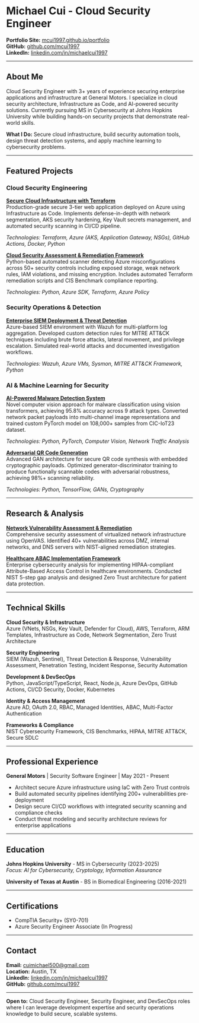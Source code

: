 # Michael Cui - Cloud Security Engineer

**Portfolio Site:** [mcui1997.github.io/portfolio](https://mcui1997.github.io/portfolio/)  
**GitHub:** [github.com/mcui1997](https://github.com/mcui1997)  
**LinkedIn:** [linkedin.com/in/michaelcui1997](https://www.linkedin.com/in/michaelcui1997)

---

## About Me

Cloud Security Engineer with 3+ years of experience securing enterprise applications and infrastructure at General Motors. I specialize in cloud security architecture, Infrastructure as Code, and AI-powered security solutions. Currently pursuing MS in Cybersecurity at Johns Hopkins University while building hands-on security projects that demonstrate real-world skills.

**What I Do:** Secure cloud infrastructure, build security automation tools, design threat detection systems, and apply machine learning to cybersecurity problems.

---

## Featured Projects

### Cloud Security Engineering

**[Secure Cloud Infrastructure with Terraform](https://github.com/mcui1997/secure-cloud-infra)**  
Production-grade secure 3-tier web application deployed on Azure using Infrastructure as Code. Implements defense-in-depth with network segmentation, AKS security hardening, Key Vault secrets management, and automated security scanning in CI/CD pipeline.

*Technologies: Terraform, Azure (AKS, Application Gateway, NSGs), GitHub Actions, Docker, Python*

**[Cloud Security Assessment & Remediation Framework](https://github.com/mcui1997/cloud-sec-scanner)**  
Python-based automated scanner detecting Azure misconfigurations across 50+ security controls including exposed storage, weak network rules, IAM violations, and missing encryption. Includes automated Terraform remediation scripts and CIS Benchmark compliance reporting.

*Technologies: Python, Azure SDK, Terraform, Azure Policy*

### Security Operations & Detection

**[Enterprise SIEM Deployment & Threat Detection](https://github.com/mcui1997/soc-lab)**  
Azure-based SIEM environment with Wazuh for multi-platform log aggregation. Developed custom detection rules for MITRE ATT&CK techniques including brute force attacks, lateral movement, and privilege escalation. Simulated real-world attacks and documented investigation workflows.

*Technologies: Wazuh, Azure VMs, Sysmon, MITRE ATT&CK Framework, Python*

### AI & Machine Learning for Security

**[AI-Powered Malware Detection System](https://github.com/mcui1997/vision-transformer)**  
Novel computer vision approach for malware classification using vision transformers, achieving 95.8% accuracy across 9 attack types. Converted network packet payloads into multi-channel image representations and trained custom PyTorch model on 108,000+ samples from CIC-IoT23 dataset.

*Technologies: Python, PyTorch, Computer Vision, Network Traffic Analysis*

**[Adversarial QR Code Generation](https://github.com/mcui1997/qr-gan)**  
Advanced GAN architecture for secure QR code synthesis with embedded cryptographic payloads. Optimized generator-discriminator training to produce functionally scannable codes with adversarial robustness, achieving 98%+ scanning reliability.

*Technologies: Python, TensorFlow, GANs, Cryptography*

---

## Research & Analysis

**[Network Vulnerability Assessment & Remediation](https://github.com/mcui1997/vuln-assessment)**  
Comprehensive security assessment of virtualized network infrastructure using OpenVAS. Identified 40+ vulnerabilities across DMZ, internal networks, and DNS servers with NIST-aligned remediation strategies.

**[Healthcare ABAC Implementation Framework](https://github.com/mcui1997/healthcare-abac)**  
Enterprise cybersecurity analysis for implementing HIPAA-compliant Attribute-Based Access Control in healthcare environments. Conducted NIST 5-step gap analysis and designed Zero Trust architecture for patient data protection.

---

## Technical Skills

**Cloud Security & Infrastructure**  
Azure (VNets, NSGs, Key Vault, Defender for Cloud), AWS, Terraform, ARM Templates, Infrastructure as Code, Network Segmentation, Zero Trust Architecture

**Security Engineering**  
SIEM (Wazuh, Sentinel), Threat Detection & Response, Vulnerability Assessment, Penetration Testing, Incident Response, Security Automation

**Development & DevSecOps**  
Python, JavaScript/TypeScript, React, Node.js, Azure DevOps, GitHub Actions, CI/CD Security, Docker, Kubernetes

**Identity & Access Management**  
Azure AD, OAuth 2.0, RBAC, Managed Identities, ABAC, Multi-Factor Authentication

**Frameworks & Compliance**  
NIST Cybersecurity Framework, CIS Benchmarks, HIPAA, MITRE ATT&CK, Secure SDLC

---

## Professional Experience

**General Motors** | Security Software Engineer | May 2021 - Present  
- Architect secure Azure infrastructure using IaC with Zero Trust controls
- Build automated security pipelines identifying 200+ vulnerabilities pre-deployment
- Design secure CI/CD workflows with integrated security scanning and compliance checks
- Conduct threat modeling and security architecture reviews for enterprise applications

---

## Education

**Johns Hopkins University** - MS in Cybersecurity (2023-2025)  
*Focus: AI for Cybersecurity, Cryptology, Information Assurance*

**University of Texas at Austin** - BS in Biomedical Engineering (2016-2021)

---

## Certifications

- CompTIA Security+ (SY0-701)
- Azure Security Engineer Associate (In Progress)

---

## Contact

**Email:** cuimichael500@gmail.com  
**Location:** Austin, TX  
**LinkedIn:** [linkedin.com/in/michaelcui1997](https://www.linkedin.com/in/michaelcui1997)  
**GitHub:** [github.com/mcui1997](https://github.com/mcui1997)

---

**Open to:** Cloud Security Engineer, Security Engineer, and DevSecOps roles where I can leverage development expertise and security operations knowledge to build secure, scalable systems.
